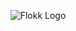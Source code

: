 <p align="center">
  <img alt="Flokk Logo" src="https://static1.squarespace.com/static/57b2506fd1758eeaa57661c6/t/585aeafee4fcb5dc45f15fdb/1490152605610/?format=1500w">
</p>

